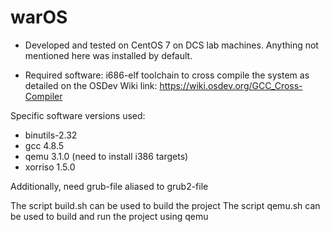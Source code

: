 # warOS

* Developed and tested on CentOS 7 on DCS lab machines. Anything not mentioned here was installed by default.

* Required software: i686-elf toolchain to cross compile the system as detailed on the OSDev Wiki link: https://wiki.osdev.org/GCC_Cross-Compiler

Specific software versions used:
* binutils-2.32
* gcc 4.8.5
* qemu 3.1.0 (need to install i386 targets)
* xorriso 1.5.0

Additionally, need grub-file aliased to grub2-file

The script build.sh can be used to build the project
The script qemu.sh can be used to build and run the project using qemu
